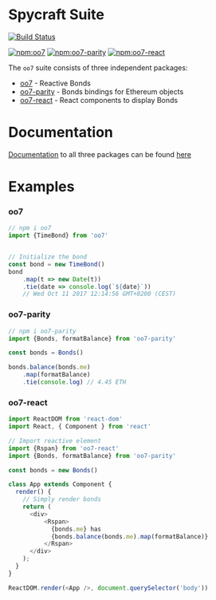 # Spycraft Suite

[![Build Status](https://travis-ci.org/paritytech/oo7.svg?branch=master)](https://travis-ci.org/paritytech/oo7)

[![npm:oo7](https://img.shields.io/npm/v/oo7.svg)](https://www.npmjs.com/package/oo7)
[![npm:oo7-parity](https://img.shields.io/npm/v/oo7-parity.svg)](https://www.npmjs.com/package/oo7-parity)
[![npm:oo7-react](https://img.shields.io/npm/v/oo7-react.svg)](https://www.npmjs.com/package/oo7-react)


The `oo7` suite consists of three independent packages:

- [oo7](./packages/oo7/) - Reactive Bonds
- [oo7-parity](./packages/oo7-parity) - Bonds bindings for Ethereum objects
- [oo7-react](./packages/oo7-react) - React components to display Bonds

# Documentation

[Documentation](https://paritytech.github.io/oo7/class/packages/oo7-parity/src/index.js~Bonds.html#instance-member-accounts) to all three packages can be found [here](https://paritytech.github.io/oo7/)

# Examples

### oo7
```js
// npm i oo7
import {TimeBond} from 'oo7'


// Initialize the bond
const bond = new TimeBond()
bond
    .map(t => new Date(t))
    .tie(date => console.log(`${date}`))
    // Wed Oct 11 2017 12:14:56 GMT+0200 (CEST)

```

### oo7-parity
```js
// npm i oo7-parity
import {Bonds, formatBalance} from 'oo7-parity'

const bonds = Bonds()

bonds.balance(bonds.me)
    .map(formatBalance)
    .tie(console.log) // 4.45 ETH
```

### oo7-react
```js
import ReactDOM from 'react-dom'
import React, { Component } from 'react'

// Import reactive element
import {Rspan} from 'oo7-react'
import {Bonds, formatBalance} from 'oo7-parity'

const bonds = new Bonds()

class App extends Component {
  render() {
    // Simply render bonds
    return (
      <div>
          <Rspan>
            {bonds.me} has 
            {bonds.balance(bonds.me).map(formatBalance)}
          </Rspan>
      </div>
    );
  }
}

ReactDOM.render(<App />, document.querySelector('body'))
```

